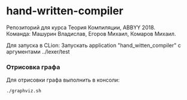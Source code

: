 # hand-written-compiler

Репозиторий для курса Теория Компиляции, ABBYY 2018.  
Команда: Машурин Владислав, Егоров Михаил, Комаров Михаил.

Для запуска в CLion:
    Запускать application "hand_witten_compiler" с аргументами ../lexer/test

### Отрисовка графа

Для отрисовки графа выполнить в консоли:

```
./graphviz.sh
```
